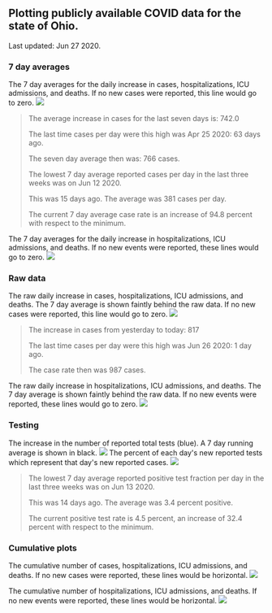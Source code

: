 ## Plotting publicly available COVID data for the state of Ohio. 

Last updated: Jun 27 2020. 

### 7 day averages
The 7 day averages for the daily increase in cases, hospitalizations, ICU admissions, and deaths. If no new cases were reported, this line would go to zero.
![](7dayaverage_cases.png)

>The average increase in cases for the last seven days is: 742.0
>
>The last time cases per day were this high was Apr 25 2020: 63 days ago.
>
>The seven day average then was: 766 cases.
>
>
>The lowest 7 day average reported cases per day in the last three weeks was on Jun 12 2020.
>
>This was 15 days ago. The average was 381 cases per day.
>
>The current 7 day average case rate is an increase of 94.8 percent with respect to the minimum.

The 7 day averages for the daily increase in hospitalizations, ICU admissions, and deaths. If no new events were reported, these lines would go to zero.
![](7dayaverage_hospital.png)

### Raw data
The raw daily increase in cases, hospitalizations, ICU admissions, and deaths. The 7 day average is shown faintly behind the raw data. If no new cases were reported, this line would go to zero.
![](DailyCases.png)

>The increase in cases from yesterday to today: 817 
>
>The last time cases per day were this high was Jun 26 2020: 1 day ago. 
>
>The case rate then was 987 cases.

The raw daily increase in hospitalizations, ICU admissions, and deaths. The 7 day average is shown faintly behind the raw data. If no new events were reported, these lines would go to zero.
![](DailyHospitalizations.png)

### Testing
The increase in the number of reported total tests (blue). A 7 day running average is shown in black.
![](DailyTests.png)
The percent of each day's new reported tests which represent that day's new reported cases.
![](percentpositive_tests.png)

>The lowest 7 day average reported positive test fraction per day in the last three weeks was on Jun 13 2020.
>
>This was 14 days ago. The average was 3.4 percent positive. 
>
>The current positive test rate is 4.5 percent, an increase of 32.4 percent with respect to the minimum. 

### Cumulative plots
The cumulative number of cases, hospitalizations, ICU admissions, and deaths. If no new cases were reported, these lines would be horizontal.
![](Cases.png)

The cumulative number of hospitalizations, ICU admissions, and deaths. If no new events were reported, these lines would be horizontal.
![](Hospitalizations.png)
